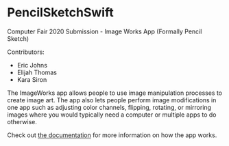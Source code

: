 # PencilSketchSwift
Computer Fair 2020 Submission - Image Works App (Formally Pencil Sketch)

Contributors:
- Eric Johns
- Elijah Thomas
- Kara Siron

The ImageWorks app allows people to use image manipulation processes to create image art. The app also lets people perform image modifications in one app such as adjusting color channels, flipping, rotating, or mirroring images where you would typically need a computer or multiple apps to do otherwise.

Check out [the documentation](ImageWorks%20Documentation.pdf) for more information on how the app works.
